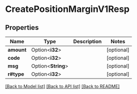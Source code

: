 # CreatePositionMarginV1Resp

## Properties

Name | Type | Description | Notes
------------ | ------------- | ------------- | -------------
**amount** | Option<**i32**> |  | [optional]
**code** | Option<**i32**> |  | [optional]
**msg** | Option<**String**> |  | [optional]
**r#type** | Option<**i32**> |  | [optional]

[[Back to Model list]](../README.md#documentation-for-models) [[Back to API list]](../README.md#documentation-for-api-endpoints) [[Back to README]](../README.md)


